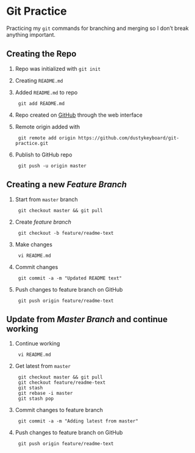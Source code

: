 # Git Practice

Practicing my `git` commands for branching and merging so I don’t break anything important.

## Creating the Repo

1. Repo was initialized with `git init`
2. Creating `README.md`
3. Added `README.md` to repo

        git add README.md

4. Repo created on [GitHub](https://github.com) through the web interface
5. Remote origin added with

        git remote add origin https://github.com/dustykeyboard/git-practice.git

6. Publish to GitHub repo

        git push -u origin master

## Creating a new *Feature Branch*

1. Start from `master` branch

        git checkout master && git pull

2. Create *feature branch*

        git checkout -b feature/readme-text

3. Make changes

        vi README.md

4. Commit changes

        git commit -a -m "Updated README text"

5. Push changes to feature branch on GitHub

        git push origin feature/readme-text

## Update from *Master Branch* and continue working

1. Continue working

        vi README.md

2. Get latest from `master`

        git checkout master && git pull
        git checkout feature/readme-text
        git stash
        git rebase -i master
        git stash pop

3. Commit changes to feature branch

        git commit -a -m "Adding latest from master"

4. Push changes to feature branch on GitHub

        git push origin feature/readme-text
